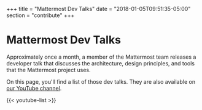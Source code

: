 +++
title = "Mattermost Dev Talks"
date = "2018-01-05T09:51:35-05:00"
section = "contribute"
+++

# Mattermost Dev Talks
Approximately once a month, a member of the Mattermost team releases a developer talk that discusses the architecture, design principles, and tools that the Mattermost project uses.

On this page, you'll find a list of those dev talks. They are also available on [our YouTube channel](https://www.youtube.com/channel/UCNR05H72hi692y01bWaFXNA).

{{< youtube-list >}}